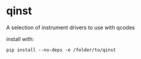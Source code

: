 # qinst
A selection of instrument drivers to use with qcodes


install with:
```
pip install --no-deps -e /folder/to/qinst
```

